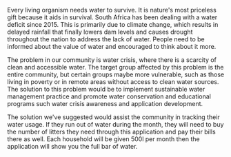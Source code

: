 Every living organism needs water to survive. It is nature's most priceless gift because it aids in survival. South Africa has been dealing with a water deficit since 2015. 
This is primarily due to climate change, which results in delayed rainfall that finally lowers dam levels and causes drought throughout the nation to address the lack of water. 
People need to be informed about the value of water and encouraged to think about it more.

The problem in our community is water crisis, where   there is a scarcity of clean and accessible water. 
The target group affected by this problem is the entire community, but certain groups maybe more vulnerable, such as those living in poverty or in remote areas without access to clean water sources. 
The solution to this problem would be to implement sustainable water management practice and promote water conservation and educational programs such water crisis awareness and application development. 

The solution we've suggested would assist the community in tracking their water usage. If they run out of water during the month, they will need to buy the number of litters they need through this application and pay their bills there as well. 
Each household will be given 500l per month then the application will show you the full bar of water.

